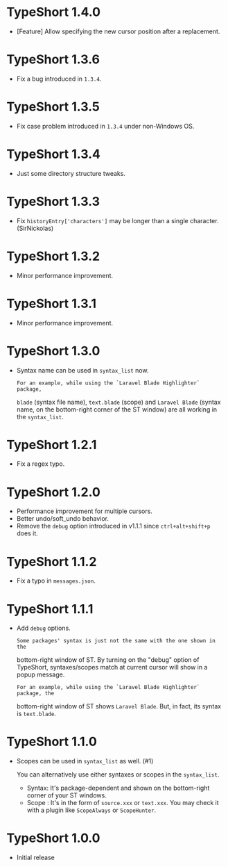 TypeShort 1.4.0
===============

- [Feature] Allow specifying the new cursor position after a replacement.


TypeShort 1.3.6
===============

- Fix a bug introduced in `1.3.4`.


TypeShort 1.3.5
===============

- Fix case problem introduced in `1.3.4` under non-Windows OS.


TypeShort 1.3.4
===============

- Just some directory structure tweaks.


TypeShort 1.3.3
===============

- Fix `historyEntry['characters']` may be longer than a single character. (SirNickolas)


TypeShort 1.3.2
===============

- Minor performance improvement.


TypeShort 1.3.1
===============

- Minor performance improvement.


TypeShort 1.3.0
===============

- Syntax name can be used in `syntax_list` now.

      For an example, while using the `Laravel Blade Highlighter` package,
  `blade` (syntax file name), `text.blade` (scope) and `Laravel Blade`
  (syntax name, on the bottom-right corner of the ST window) are all working in
  the `syntax_list`.


TypeShort 1.2.1
===============

- Fix a regex typo.


TypeShort 1.2.0
===============

- Performance improvement for multiple cursors.
- Better undo/soft_undo behavior.
- Remove the `debug` option introduced in v1.1.1 since `ctrl+alt+shift+p` does it.


TypeShort 1.1.2
===============

- Fix a typo in `messages.json`.


TypeShort 1.1.1
===============

- Add `debug` options.

      Some packages' syntax is just not the same with the one shown in the
  bottom-right window of ST. By turning on the "debug" option of TypeShort,
  syntaxes/scopes match at current cursor will show in a popup message.

      For an example, while using the `Laravel Blade Highlighter` package, the
  bottom-right window of ST shows `Laravel Blade`. But, in fact, its syntax is
  `text.blade`.


TypeShort 1.1.0
===============

- Scopes can be used in `syntax_list` as well. (#1)

  You can alternatively use either syntaxes or scopes in the `syntax_list`.

  - Syntax: It's package-dependent and shown on the bottom-right corner of
            your ST windows.
  - Scope : It's in the form of `source.xxx` or `text.xxx`.
            You may check it with a plugin like `ScopeAlways` or `ScopeHunter`.


TypeShort 1.0.0
===============

- Initial release
